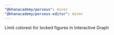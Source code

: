 ```yaml
---
"@khanacademy/perseus": minor
"@khanacademy/perseus-editor": minor
---
```


Limit colorest for locked figures in Interactive Graph
